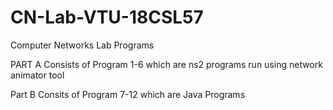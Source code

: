 # CN-Lab-VTU-18CSL57
Computer Networks Lab Programs

PART A 
Consists of Program 1-6 which are ns2 programs run using network animator tool

Part B 
Consits of Program 7-12 which are Java Programs
